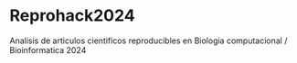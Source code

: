 # Reprohack2024
Analisis de articulos cientificos reproducibles en Biologia computacional / Bioinformatica 2024
